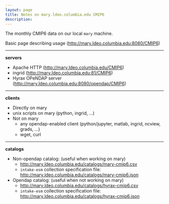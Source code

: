 ```yaml
---
layout: page
title: Notes on mary.ldeo.columbia.edu CMIP6
description: 
---
```


The monthly CMIP6 data on our local `mary` machine.

Basic page describing usage (http://mary.ldeo.columbia.edu:8080/CMIP6)

----------
**servers**
- Apache HTTP  (http://mary.ldeo.columbia.edu/CMIP6)    
- ingrid (http://mary.ldeo.columbia.edu:81/CMIP6)
- Hyrax OPeNDAP server (http://mary.ldeo.columbia.edu:8080/opendap/CMIP6)  

----------
**clients**
- Directly on mary  
 - unix scripts on mary (python, ingrid, ...)
- Not on mary
  - any opendap-enabled client (python/jupyter, matlab, ingrid, ncview, grads, ...)
  - wget, curl

----------
**catalogs**
 - Non-opendap catalog:  (useful when working on mary)
    - http://mary.ldeo.columbia.edu/catalogs/mary-cmip6.csv
    - `intake-esm` collection specification file: http://mary.ldeo.columbia.edu/catalogs/mary-cmip6.json
 - Opendap catalog: (useful when not working on mary) 
    - http://mary.ldeo.columbia.edu/catalogs/hyrax-cmip6.csv
    - `intake-esm` collection specification file: http://mary.ldeo.columbia.edu/catalogs/hyrax-cmip6.json
